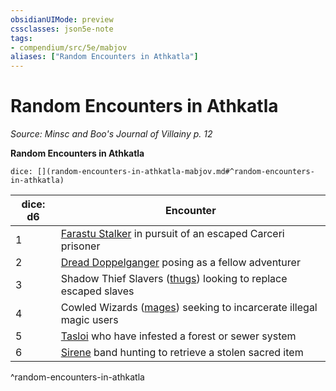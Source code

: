 ```yaml
---
obsidianUIMode: preview
cssclasses: json5e-note
tags:
- compendium/src/5e/mabjov
aliases: ["Random Encounters in Athkatla"]
---
```

# Random Encounters in Athkatla
*Source: Minsc and Boo's Journal of Villainy p. 12* 

**Random Encounters in Athkatla**

`dice: [](random-encounters-in-athkatla-mabjov.md#^random-encounters-in-athkatla)`

| dice: d6 | Encounter |
|----------|-----------|
| 1 | [Farastu Stalker](/Systems/5e/bestiary/fiend/farastu-stalker-mabjov.md) in pursuit of an escaped Carceri prisoner |
| 2 | [Dread Doppelganger](/Systems/5e/bestiary/monstrosity/dread-doppelganger-mabjov.md) posing as a fellow adventurer |
| 3 | Shadow Thief Slavers ([thugs](/Systems/5e/bestiary/humanoid/thug.md)) looking to replace escaped slaves |
| 4 | Cowled Wizards ([mages](/Systems/5e/bestiary/humanoid/mage.md)) seeking to incarcerate illegal magic users |
| 5 | [Tasloi](/Systems/5e/bestiary/npc/tasloi-mabjov.md) who have infested a forest or sewer system |
| 6 | [Sirene](/Systems/5e/bestiary/fey/sirene-mabjov.md) band hunting to retrieve a stolen sacred item |
^random-encounters-in-athkatla